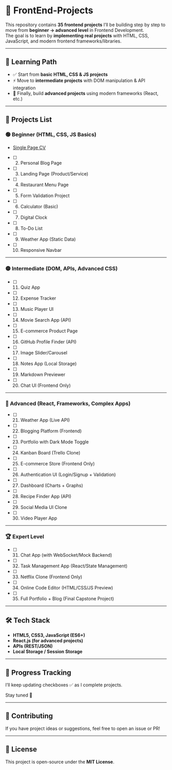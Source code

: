 # 🚀 FrontEnd-Projects

This repository contains **35 frontend projects** I’ll be building step by step to move from **beginner → advanced level** in Frontend Development.  
The goal is to learn by **implementing real projects** with HTML, CSS, JavaScript, and modern frontend frameworks/libraries.

---

## 📌 Learning Path

- ✅ Start from **basic HTML, CSS & JS projects**  
- ⚡ Move to **intermediate projects** with DOM manipulation & API integration  
- 🚀 Finally, build **advanced projects** using modern frameworks (React, etc.)  

---

## 📂 Projects List

### 🟢 Beginner (HTML, CSS, JS Basics)
- [Single Page CV]((https://github.com/a4abhishekkmr/Single-Page-CV))  
- [ ] 2. Personal Blog Page  
- [ ] 3. Landing Page (Product/Service)  
- [ ] 4. Restaurant Menu Page  
- [ ] 5. Form Validation Project  
- [ ] 6. Calculator (Basic)  
- [ ] 7. Digital Clock  
- [ ] 8. To-Do List  
- [ ] 9. Weather App (Static Data)  
- [ ] 10. Responsive Navbar  

---

### 🟡 Intermediate (DOM, APIs, Advanced CSS)
- [ ] 11. Quiz App  
- [ ] 12. Expense Tracker  
- [ ] 13. Music Player UI  
- [ ] 14. Movie Search App (API)  
- [ ] 15. E-commerce Product Page  
- [ ] 16. GitHub Profile Finder (API)  
- [ ] 17. Image Slider/Carousel  
- [ ] 18. Notes App (Local Storage)  
- [ ] 19. Markdown Previewer  
- [ ] 20. Chat UI (Frontend Only)  

---

### 🔴 Advanced (React, Frameworks, Complex Apps)
- [ ] 21. Weather App (Live API)  
- [ ] 22. Blogging Platform (Frontend)  
- [ ] 23. Portfolio with Dark Mode Toggle  
- [ ] 24. Kanban Board (Trello Clone)  
- [ ] 25. E-commerce Store (Frontend Only)  
- [ ] 26. Authentication UI (Login/Signup + Validation)  
- [ ] 27. Dashboard (Charts + Graphs)  
- [ ] 28. Recipe Finder App (API)  
- [ ] 29. Social Media UI Clone  
- [ ] 30. Video Player App  

---

### 🏆 Expert Level
- [ ] 31. Chat App (with WebSocket/Mock Backend)  
- [ ] 32. Task Management App (React/State Management)  
- [ ] 33. Netflix Clone (Frontend Only)  
- [ ] 34. Online Code Editor (HTML/CSS/JS Preview)  
- [ ] 35. Full Portfolio + Blog (Final Capstone Project)  

---

## 🛠 Tech Stack
- **HTML5, CSS3, JavaScript (ES6+)**  
- **React.js (for advanced projects)**  
- **APIs (REST/JSON)**  
- **Local Storage / Session Storage**  

---

## 📅 Progress Tracking
I’ll keep updating checkboxes ✅ as I complete projects.  

Stay tuned 🚀  

---

## 🤝 Contributing
If you have project ideas or suggestions, feel free to open an issue or PR!  

---

## 📜 License
This project is open-source under the **MIT License**.  
